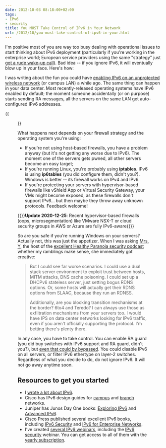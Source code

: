 ```yaml
---
date: 2012-10-03 08:18:00+02:00
tags:
- IPv6
- security
title: You MUST Take Control of IPv6 in Your Network
url: /2012/10/you-must-take-control-of-ipv6-in-your.html
---
```

I'm positive most of you are way too busy dealing with operational issues to start thinking about IPv6 deployment (particularly if you're working in the enterprise world; European service providers using the same "strategy" just [got a rude wake-up call](http://www.ripe.net/internet-coordination/ipv4-exhaustion)). Bad idea -- if you ignore IPv6, it will eventually blow up in your face. Here's how:
<!--more-->
I was writing about the fun you could have [enabling IPv6 on an unprotected wireless network](/2011/11/ipv6-security-getting-bored-bru-airport.html) (or campus LAN) a while ago. The same thing can happen in your data center. Most recently-released operating systems have IPv6 enabled by default; the moment someone accidentally (or on purpose) starts sending RA messages, all the servers on the same LAN get auto-configured IPv6 addresses.

{{<figure src="s1600-ServerExposure.jpg" caption="An intruder happily enjoying a free ride on a network that tries to ignore the realities of IPv6">}}

What happens next depends on your firewall strategy and the operating system you're using:

-   If you're not using host-based firewalls, you have a problem anyway (but it's not getting any worse due to IPv6). The moment one of the servers gets pwned, all other servers become an easy target;
-   If you're running Linux, you're probably using **iptables**. IPv6 is using **ip6tables** (you did configure them, didn't you?). Windows is better -- its firewall works on IPv4 and IPv6.
-   If you're protecting your servers with hypervisor-based firewalls like vShield App or Virtual Security Gateway, your VMs might become exposed, as these firewalls don't support IPv6... but then maybe they throw away unknown protocols. Feedback welcome!

{{<note update>}}**Update 2020-12-25**: Recent hypervisor-based firewalls (oops, microsegmentation) like VMware NSX-T or cloud security groups in AWS or Azure are fully IPv6-aware{{</note>}}

So are you safe if you're running Windows on your servers? Actually not, this was just the appetizer. When I was asking [Mrs. Y](http://packetpushers.net/author/securityprincess/), the host of the [excellent Healthy Paranoia security podcast](http://packetpushers.net/category/podcast-post/healthy-paranoia/) whether my ramblings make sense, she immediately got creative:

> But I could see far worse scenarios. I could use a dual stack server environment to exploit trust between hosts, MITM attacks, DNS cache poisoning. I could set up a DHCPv6 stateless server, just setting bogus RDNS options. Or, some hosts will actually get their RDNS options from SLAAC, because they run an RDNSS.
>
> Additionally, are you blocking transition mechanisms at the border? 6to4 and Teredo? I can always use those as exfiltration mechanisms from your servers too. I would have IPS on data center networks looking for IPv6 traffic, even if you aren\'t officially supporting the protocol. I\'m betting there\'s plenty there.

In any case, you have to take control. You can enable RA guard (you did buy switches with IPv6 support and RA guard, didn't you?), but [even that could by bypassed](http://tools.ietf.org/html/draft-gont-v6ops-ra-guard-evasion-01). You could disable IPv6 on all servers, or filter IPv6 ethertype on layer-2 switches. Regardless of what you decide to do, do not ignore IPv6. It will not go away anytime soon.

## Resources to get you started

-   I [wrote a lot about IPv6](/tag/ipv6.html).
-   Cisco has IPv6 design guides for [campus](http://www.cisco.com/en/US/docs/solutions/Enterprise/Campus/CampIPv6.html) and [branch](http://www.cisco.com/en/US/docs/solutions/Enterprise/Branch/BrchIPv6.html) networks.
-   Juniper has Junos Day One books: [Exploring IPv6](http://www.juniper.net/us/en/community/junos/training-certification/day-one/networking-technologies-series/exploring-ipv6/) and [Advanced IPv6](https://www.juniper.net/us/en/community/junos/training-certification/day-one/networking-technologies-series/advanced-ipv6-config/).
-   Cisco Press published several excellent IPv6 books, including [IPv6 Security](http://www.amazon.com/gp/product/1587055945/ref=as_li_tf_tl?ie=UTF8&camp=1789&creative=9325&creativeASIN=1587055945&linkCode=as2&tag=cisioshinandt-20) and [IPv6 for Enterprise Networks](http://www.amazon.com/gp/product/1587142279/ref=as_li_tf_tl?ie=UTF8&camp=1789&creative=9325&creativeASIN=1587142279&linkCode=as2&tag=cisioshinandt-20).
-   I've created [several IPv6 webinars](http://www.ipspace.net/IPv6), including the [IPv6 security](http://www.ipspace.net/IPv6Sec) webinar. You can get access to all of them with the [yearly subscription](http://www.ipspace.net/Subscription_to_ioshints_webinars).
